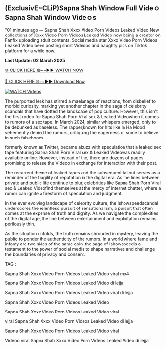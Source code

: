## (ExclusivE~CLiP)Sapna Shah Window Full Videｏ Sapna Shah Window Videｏs


"01 minutes ago —  Sapna Shah Xxxx Video Porn Videos Leaked Video New collections of   Xxxx Video Porn Videos Leaked Video now being a creator on Fanfix uploading adult contents. Social media star   Xxxx Video Porn Videos Leaked Video been posting short Videoos and naughty pics on Tiktok platform for a while now. 

**Last Update: 02 March 2025**

[🌐 CLICK HERE 🟢==►► WATCH NOW](https://ultra-bulletin.blogspot.com/p/ultra-bulletin-25.html)

[🔴 CLICK HERE 🌐==►► Download Now](https://ultra-bulletin.blogspot.com/p/ultra-bulletin-25.html)

[![WATCH Videos](https://i.imgur.com/dJHk4Zq.gif)](https://ultra-bulletin.blogspot.com/p/ultra-bulletin-25.html)

The purported leak has stirred a maelanage of reactions, from disbelief to morbid curiosity, marking yet another chapter in the saga of celebrity scandals that have dotted the landscape of pop culture. However, this isn't the first rodeo for  Sapna Shah Porn Viral sex &  Leaked Videowhen it comes to rumors of a sex tape. In March 2024, similar whispers emerged, only to be debunked as baseless. The rapper,known  for hits like In Ha Mood vehemently denied the rumors, critiquing the eagerness of some to believe in such falsehoods.

formerly known as Twitter, became abuzz with speculation that a leaked sex tape featuring  Sapna Shah Porn Viral sex &  Leaked Videowas readily available online. However, instead of the, there are dozens of pages promising to release the Videoo in exchange for interaction with their post.

The recurrent theme of leaked tapes and the subsequent fallout serves as a reminder of the fragility of reputation in the digital era. As the lines between private and public life continue to blur, celebrities like  Sapna Shah Porn Viral sex &  Leaked Videofind themselves at the mercy of internet chatter, where a rumor can ignite a firestorm of speculation and judgment.

In the ever evolving landscape of celebrity culture, the Ishowspeedscandal underscores the relentless pursuit of sensationalism, a pursuit that often comes at the expense of truth and dignity. As we navigate the complexities of the digital age, the line between entertainment and exploitation remains perilously thin.

As the situation unfolds, the truth remains shrouded in mystery, leaving the public to ponder the authenticity of the rumors. In a world where fame and infamy are two sides of the same coin, the saga of Ishowspeedis a testament to the power of social media to shape narratives and challenge the boundaries of privacy and consent.


TAG :

Sapna Shah Xxxx Video Porn Videos Leaked Video viral mp4

Sapna Shah Xxxx Video Porn Videos Leaked Video di lejja

Sapna Shah Xxxx Video Porn Videos Leaked Video viral di lejja

Sapna Shah Xxxx Video Porn Videos Leaked Video

Sapna Shah Xxxx Video Porn Videos Leaked Video viral

viral Sapna Shah Xxxx Video Porn Videos Leaked Video di lejja

Sapna Shah Xxxx Video Porn Videos Leaked Video viral

Videoo viral Sapna Shah Xxxx Video Porn Videos Leaked Video di lejja
